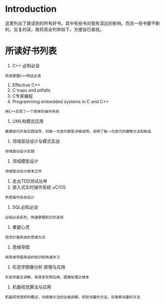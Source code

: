 # Introduction #

这里列出了我读到的所有好书，其中有些书对我有深远的影响，而且一些书要不断的，反复的读，故将其全列举如下，方便自已查找。


# 所读好书列表 #

  1. C++ 必知必会
```
系统掌握C++特征必读
```
  1. Effective C++
  1. C traps and pitfalls
  1. C专家编程
  1. Programming embedded systems in C and C++
```
用C++实现了一个简单的操作系统
```
  1. UML和模式应用
```
敏捷迭代开发实践指导，对每一次迭代都有详细说明，说明了每一次迭代的建模方法和制品
```
  1. 领域驱动设计与模式实战
```
领域驱动设计实践
```
  1. 领域模型设计
```
领域驱动设计根本之作
```
  1. 走出TDD测试丛林
  1. 嵌入式实时操作系统 uC/OS
```
熟悉操作系统设计
```
  1. SQL必知必会
```
必知必会系列，快速掌握知识的途径
```
  1. 重塑心灵
```
信念价值系统的思维方式
```
  1. 思维导图
```
用思维导图来组织知识和快速学习
```
  1. 形态学图像分析 原理与应用
```
形态学最全讲解，有很多实例应用，图像处理之根本
```
  1. 机器视觉算法与应用
```
机器视觉很好的概述，对成像方法的全面讲解，视觉测量的方法，亚像素测量的方法
```
